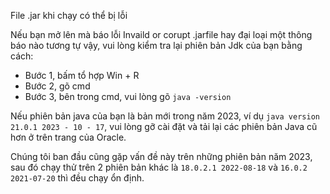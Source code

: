 File .jar khi chạy có thể bị lỗi

Nếu bạn mở lên mà báo lỗi Invaild or corupt .jarfile hay đại loại một thông báo nào tương tự vậy, vui lòng kiểm tra lại phiên bản Jdk của bạn bằng cách:

- Bước 1, bấm tổ hợp Win + R
- Bước 2, gõ cmd
- Bước 3, bên trong cmd, vui lòng gõ `java -version`

Nếu phiên bản java của bạn là bản mới trong năm 2023, ví dụ `java version 21.0.1 2023 - 10 - 17`, vui lòng gỡ cài đặt và tải lại các phiên bản Java cũ hơn ở trên trang của Oracle.

Chúng tôi ban đầu cũng gặp vấn đề này trên những phiên bản năm 2023, sau đó chạy thử trên 2 phiên bản khác là `18.0.2.1 2022-08-18` và `16.0.2 2021-07-20` thì đều chạy ổn định.
